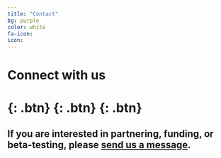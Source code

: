 ```yaml
---
title: "Contact"
bg: purple
color: white
fa-icon:
icon:
---
```


# Connect with us
# [<i class="fa fa-instagram"></i>](https://www.instagram.com/novvacup/){: .btn}  [<i class="fa fa-facebook"></i>](https://www.facebook.com/novvabio/){: .btn}  [<i class="fa fa-twitter"></i>](https://twitter.com/novvacup){: .btn}    
          
           


## If you are interested in partnering, funding, or beta-testing, please [send us a message](https://docs.google.com/forms/d/e/1FAIpQLScifzJhdLoxMJzQrzW_PpSoTOmboWwSMAXXlHY0mqgGV0uW4w/viewform?usp=sf_link).
